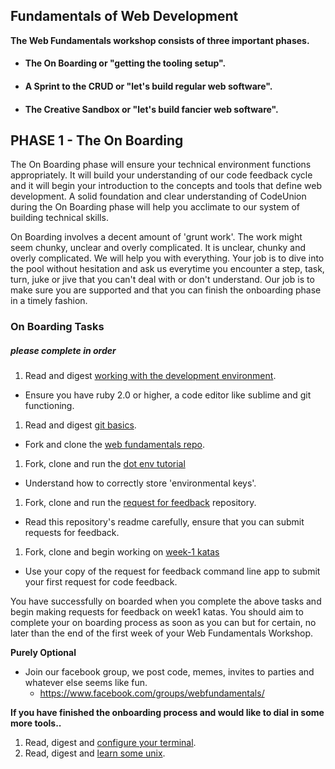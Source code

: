 ## Fundamentals of Web Development

**The Web Fundamentals workshop consists of three important phases.**

- #### The On Boarding or "getting the tooling setup".

- #### A Sprint to the CRUD or "let's build regular web software".

- #### The Creative Sandbox or "let's build fancier web software".

## PHASE 1 - The On Boarding

The On Boarding phase will ensure your technical environment functions appropriately. It will build your understanding of our code feedback cycle and it will begin your introduction to the concepts and tools that define web development.  A solid foundation and clear understanding of CodeUnion during the On Boarding phase will help you acclimate to our system of building technical skills.


On Boarding involves a decent amount of 'grunt work'.  The work might seem chunky, unclear and overly complicated.  It is unclear, chunky and overly complicated.  We will help you with everything.  Your job is to dive into the pool without hesitation and ask us everytime you encounter a step, task, turn, juke or jive that you can't deal with or don't understand.  Our job is to make sure you are supported and that you can finish the onboarding phase in a timely fashion.

### On Boarding Tasks
##### please complete in order

1. Read and digest [working with the development environment][development-environment].
  - Ensure you have ruby 2.0 or higher, a code editor like sublime and git functioning.
1. Read and digest [git basics][git-basics].
  - Fork and clone the [web fundamentals repo][web-fundamentals-repo].
1. Fork, clone and run the [dot env tutorial][dot-env]
  - Understand how to correctly store 'environmental keys'.
1. Fork, clone and run the [request for feedback][request-for-feedback] repository.
  - Read this repository's readme carefully, ensure that you can submit requests for feedback.
1. Fork, clone and begin working on [week-1 katas][katas]
  - Use your copy of the request for feedback command line app to submit your first request for code feedback.

You have successfully on boarded when you complete the above tasks and begin making requests for feedback on week1 katas.  You should aim to complete your on boarding process as soon as you can but for certain, no later than the end of the first week of your Web Fundamentals Workshop.

**Purely Optional**

- Join our facebook group, we post code, memes, invites to parties and whatever else seems like fun.
  - https://www.facebook.com/groups/webfundamentals/

**If you have finished the onboarding process and would like to dial in some more tools..**

1. Read, digest and [configure your terminal][configuring-terminal].
1. Read, digest and [learn some unix][command-line-essentials].

[development-environment]:https://github.com/codeunion/fundamentals-of-web-development/wiki/development-environment
[git-basics]:https://github.com/codeunion/fundamentals-of-web-development/wiki/Git-Basics
[web-fundamentals-repo]:https://github.com/codeunion/fundamentals-of-web-development
[dot-env]:https://github.com/codeunion/dotenv-example
[request-for-feedback]:https://github.com/codeunion/request-for-feedback
[katas]:https://github.com/codeunion/web-fundamentals-weekly-katas
[configuring-terminal]:https://github.com/codeunion/fundamentals-of-web-development/wiki/Configuring-Your-Terminal
[command-line-essentials]:https://github.com/codeunion/fundamentals-of-web-development/wiki/Command-Line-Essentials

